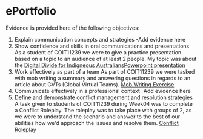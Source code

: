 # ePortfolio
Evidence is provided here of the following objectives:
1. Explain communication concepts and strategies
  -Add evidence here
2. Show confidence and skills in oral communications and presentations
  As a student of COIT11239 we were to give a practice presentation based on a topic to an audience of at least 2 people. My topic was about the [Digital Divide for Indigneous Australians](Practice%20Presentation.m4v)[Powerpoint presentation](Digital%20Divide%20for%20Indigenous%20Australians.pptx)
3. Work effectively as part of a team
  As part of COIT11239 we were tasked with mob writing a summary and answering questions in regards to an article about GVTs (Global Virtual Teams). [Mob Writing Exercise](COIT11239%20Mob%20Writing.docx)
4. Communicate effectively in a professional context
  -Add evidence here
5. Define and demonstrate conflict management and resolution strategies
  A task given to students of COIT11239 during Week04 was to complete a Conflict Roleplay. The roleplay was to take place with groups of 2, as we were to understand the scenario and answer to the best of our abilities how we'd approach the issues and resolve them. [Conflict Roleplay](Wk4%20Conflict%20Scenario%20Finished.docx)

